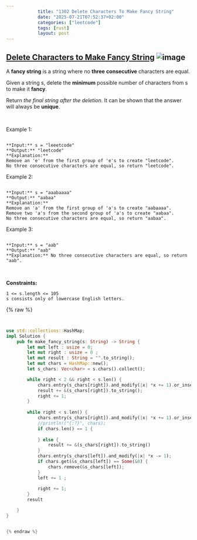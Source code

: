 ```yaml
---
            title: "1302 Delete Characters To Make Fancy String"
            date: "2025-07-21T07:52:37+02:00"
            categories: ["leetcode"]
            tags: [rust]
            layout: post
---
```

            
## [Delete Characters to Make Fancy String](https://leetcode.com/problems/delete-characters-to-make-fancy-string) ![image](https://img.shields.io/badge/Difficulty-Easy-brightgreen)

A **fancy string** is a string where no **three** **consecutive** characters are equal.

Given a string s, delete the **minimum** possible number of characters from s to make it **fancy**.

Return *the final string after the deletion*. It can be shown that the answer will always be **unique**.

 

Example 1:

```

**Input:** s = "leeetcode"
**Output:** "leetcode"
**Explanation:**
Remove an 'e' from the first group of 'e's to create "leetcode".
No three consecutive characters are equal, so return "leetcode".

```

Example 2:

```

**Input:** s = "aaabaaaa"
**Output:** "aabaa"
**Explanation:**
Remove an 'a' from the first group of 'a's to create "aabaaaa".
Remove two 'a's from the second group of 'a's to create "aabaa".
No three consecutive characters are equal, so return "aabaa".

```

Example 3:

```

**Input:** s = "aab"
**Output:** "aab"
**Explanation:** No three consecutive characters are equal, so return "aab".

```

 

**Constraints:**

	1 <= s.length <= 105
	s consists only of lowercase English letters.

{% raw %}


````rust


use std::collections::HashMap;
impl Solution {
    pub fn make_fancy_string(s: String) -> String {
        let mut left : usize = 0;
        let mut right : usize = 0 ;
        let mut result : String = "".to_string();
        let mut chars = HashMap::new();
        let s_chars: Vec<char> = s.chars().collect();

        while right < 2 && right < s.len() {
            chars.entry(s_chars[right]).and_modify(|x| *x += 1).or_insert(1);
            result += &(s_chars[right]).to_string();
            right += 1;
        }
 
        while right < s.len() {
            chars.entry(s_chars[right]).and_modify(|x| *x += 1).or_insert(1);
            //println!("{:?}", chars);
            if chars.len() == 1 {
                
            } else {
                result += &(s_chars[right]).to_string()
            }
            chars.entry(s_chars[left]).and_modify(|x| *x -= 1);
            if chars.get(&s_chars[left]) == Some(&0) {
                chars.remove(&s_chars[left]);
            }
            left += 1 ;
            
            right += 1;
        }
        result

    }
}


{% endraw %}
